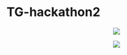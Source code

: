 # TG-hackathon2

<p align="center">
  <img src="doc/train1.jpg">
</p>

<p align="center">
  <img src="doc/train2.jpg">
</p>
